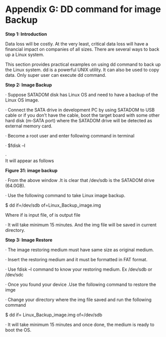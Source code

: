 # Appendix G: DD command for image Backup

**Step 1: Introduction**

&#x20;Data loss will be costly. At the very least, critical data loss will have a financial impact on companies of all sizes. There are several ways to back up a Linux system.

This section provides practical examples on using dd command to back up the Linux system. dd is a powerful UNIX utility. It can also be used to copy data. Only super user can execute dd command.

&#x20;

**Step 2: Image Backup**

&#x20;

·       Suppose SATADOM disk has Linux OS and need to have a backup of the Linux OS image.

·       Connect the SATA drive in development PC by using SATADOM to USB cable or if you don’t have the cable, boot the target board with some other hard disk (m-SATA port) where the SATADOM drive will be detected as external memory card.

·       Become a root user and enter following command in terminal

·       $fdisk –l&#x20;

·      \
It will appear as follows

&#x20;

**Figure 31:  image backup**

·       From the above window .It is clear that /dev/sdb is the SATADOM drive (64.0GB).

·       Use the following command to take Linux image backup.

&#x20;

$ dd if=/dev/sdb of=Linux\_Backup\_image.img

Where if is input file, of is output file

&#x20;      &#x20;

·       It will take minimum 15 minutes. And the img file will be saved in current directory.

**Step 3: Image Restore**

·       The image restoring medium must have same size as original medium.

·       Insert the restoring medium and it must be formatted in FAT format.

·       Use fdisk –l command to know your restoring medium. Ex /dev/sdb or /dev/sdc

·       Once you found your device .Use the following command to restore the imge

·       Change your directory where the img file saved and run the following command

$ dd if= Linux\_Backup\_image.img of=/dev/sdb

&#x20;

·       It will take minimum 15 minutes and once done, the medium is ready to boot the OS.
